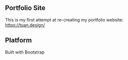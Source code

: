 ## Portfolio Site

This is my first attempt at re-creating my portfolio website: https://tuan.design/ 

## Platform 

Built with Bootstrap

